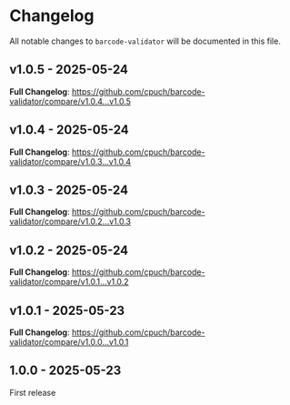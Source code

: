 # Changelog

All notable changes to `barcode-validator` will be documented in this file.

## v1.0.5 - 2025-05-24

**Full Changelog**: https://github.com/cpuch/barcode-validator/compare/v1.0.4...v1.0.5

## v1.0.4 - 2025-05-24

**Full Changelog**: https://github.com/cpuch/barcode-validator/compare/v1.0.3...v1.0.4

## v1.0.3 - 2025-05-24

**Full Changelog**: https://github.com/cpuch/barcode-validator/compare/v1.0.2...v1.0.3

## v1.0.2 - 2025-05-24

**Full Changelog**: https://github.com/cpuch/barcode-validator/compare/v1.0.1...v1.0.2

## v1.0.1 - 2025-05-23

**Full Changelog**: https://github.com/cpuch/barcode-validator/compare/v1.0.0...v1.0.1

## 1.0.0 - 2025-05-23

First release
